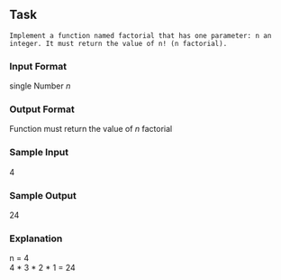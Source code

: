 ## Task

```Implement a function named factorial that has one parameter: n an integer. It must return the value of n! (n factorial).```

### Input Format

single Number _n_

### Output Format

Function must return the value of _n_ factorial

### Sample Input
4
### Sample Output
24
### Explanation
n = 4\
4 * 3 * 2 * 1 = 24
